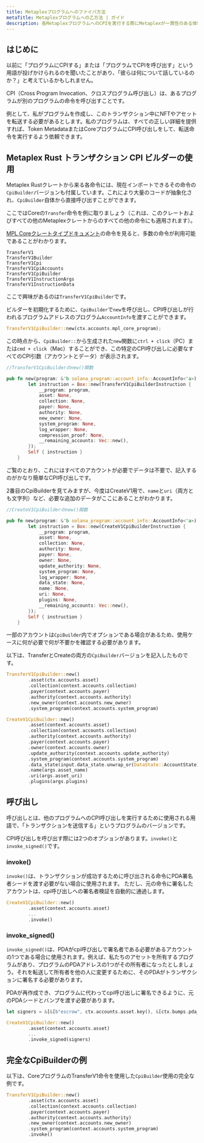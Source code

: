 ```yaml
---
title: Metaplexプログラムへのファイバ方法
metaTitle: Metaplexプログラムへの乙方法 | ガイド
description: 各MetaplexプログラムへのCPIを実行する際にMetaplexが一貫性のある体験を提供する方法の概要。
---
```


## はじめに

以前に「プログラムにCPIする」または「プログラムでCPIを呼び出す」という用語が投げかけられるのを聞いたことがあり、「彼らは何について話しているのか？」と考えているかもしれません。

CPI（Cross Program Invocation、クロスプログラム呼び出し）は、あるプログラムが別のプログラムの命令を呼び出すことです。

例として、私がプログラムを作成し、このトランザクション中にNFTやアセットを転送する必要があるとします。私のプログラムは、すべての正しい詳細を提供すれば、Token MetadataまたはCoreプログラムにCPI呼び出しをして、転送命令を実行するよう依頼できます。

## Metaplex Rust トランザクション CPI ビルダーの使用

Metaplex Rustクレートから来る各命令には、現在インポートできるその命令の`CpiBuilder`バージョンも付属しています。これにより大量のコードが抽象化され、`CpiBuilder`自体から直接呼び出すことができます。

ここではCoreの`Transfer`命令を例に取りましょう（これは、このクレートおよびすべての他のMetaplexクレートからのすべての他の命令にも適用されます）。

[MPL Coreクレートタイプドキュメント](https://docs.rs/mpl-core/0.7.0/mpl_core/instructions/index.html)の命令を見ると、多数の命令が利用可能であることがわかります。

```
TransferV1
TransferV1Builder
TransferV1Cpi
TransferV1CpiAccounts
TransferV1CpiBuilder
TransferV1InstructionArgs
TransferV1InstructionData
```

ここで興味があるのは`TransferV1CpiBuilder`です。

ビルダーを初期化するために、`CpiBuilder`で`new`を呼び出し、CPI呼び出しが行われるプログラムアドレスのプログラム`AccountInfo`を渡すことができます。

```rust
TransferV1CpiBuilder::new(ctx.accounts.mpl_core_program);
```

この時点から、`CpiBuilder::`から生成された`new`関数に`ctrl + click`（PC）または`cmd + click`（Mac）することができ、この特定のCPI呼び出しに必要なすべてのCPI引数（アカウントとデータ）が表示されます。

```rust
//TransferV1CpiBuilderのnew()関数

pub fn new(program: &'b solana_program::account_info::AccountInfo<'a>) -> Self {
        let instruction = Box::new(TransferV1CpiBuilderInstruction {
            __program: program,
            asset: None,
            collection: None,
            payer: None,
            authority: None,
            new_owner: None,
            system_program: None,
            log_wrapper: None,
            compression_proof: None,
            __remaining_accounts: Vec::new(),
        });
        Self { instruction }
    }
```

ご覧のとおり、これにはすべてのアカウントが必要でデータは不要で、記入するのがかなり簡単なCPI呼び出しです。

2番目のCpiBuilderを見てみますが、今度はCreateV1用で、`name`と`uri`（両方とも文字列）など、必要な追加のデータがここにあることがわかります。

```rust
//CreateV1CpiBuilderのnew()関数

pub fn new(program: &'b solana_program::account_info::AccountInfo<'a>) -> Self {
        let instruction = Box::new(CreateV1CpiBuilderInstruction {
            __program: program,
            asset: None,
            collection: None,
            authority: None,
            payer: None,
            owner: None,
            update_authority: None,
            system_program: None,
            log_wrapper: None,
            data_state: None,
            name: None,
            uri: None,
            plugins: None,
            __remaining_accounts: Vec::new(),
        });
        Self { instruction }
    }
```

一部のアカウントは`CpiBuilder`内でオプションである場合があるため、使用ケースに何が必要で何が不要かを確認する必要があります。

以下は、TransferとCreateの両方の`CpiBuilder`バージョンを記入したものです。

```rust
TransferV1CpiBuilder::new()
        .asset(ctx.accounts.asset)
        .collection(context.accounts.collection)
        .payer(context.accounts.payer)
        .authority(context.accounts.authority)
        .new_owner(context.accounts.new_owner)
        .system_program(context.accounts.system_program)
```

```rust
CreateV1CpiBuilder::new()
        .asset(context.accounts.asset)
        .collection(context.accounts.collection)
        .authority(context.accounts.authority)
        .payer(context.accounts.payer)
        .owner(context.accounts.owner)
        .update_authority(context.accounts.update_authority)
        .system_program(context.accounts.system_program)
        .data_state(input.data_state.unwrap_or(DataState::AccountState))
        .name(args.asset_name)
        .uri(args.asset_uri)
        .plugins(args.plugins)
```

## 呼び出し

呼び出しとは、他のプログラムへのCPI呼び出しを実行するために使用される用語で、「トランザクションを送信する」というプログラムのバージョンです。

CPI呼び出しを呼び出す際には2つのオプションがあります。`invoke()`と`invoke_signed()`です。

### invoke()

`invoke()`は、トランザクションが成功するために呼び出される命令にPDA署名者シードを渡す必要がない場合に使用されます。
ただし、元の命令に署名したアカウントは、cpi呼び出しへの署名者検証を自動的に通過します。

```rust
CreateV1CpiBuilder::new()
        .asset(context.accounts.asset)
        ...
        .invoke()

```

### invoke_signed()

`invoke_signed()`は、PDAがcpi呼び出しで署名者である必要があるアカウントの1つである場合に使用されます。例えば、私たちのアセットを所有するプログラムがあり、プログラムのPDAアドレスの1つがその所有者になったとしましょう。それを転送して所有者を他の人に変更するために、そのPDAがトランザクションに署名する必要があります。

PDAが再作成でき、プログラムに代わってcpi呼び出しに署名できるように、元のPDAシードとバンプを渡す必要があります。

```rust
let signers = &[&[b"escrow", ctx.accounts.asset.key(), &[ctx.bumps.pda_escrow]]]

CreateV1CpiBuilder::new()
        .asset(context.accounts.asset)
        ...
        .invoke_signed(signers)
```

## 完全なCpiBuilderの例

以下は、CoreプログラムのTransferV1命令を使用した`CpiBuilder`使用の完全な例です。

```rust
TransferV1CpiBuilder::new()
        .asset(ctx.accounts.asset)
        .collection(context.accounts.collection)
        .payer(context.accounts.payer)
        .authority(context.accounts.authority)
        .new_owner(context.accounts.new_owner)
        .system_program(context.accounts.system_program)
        .invoke()

```